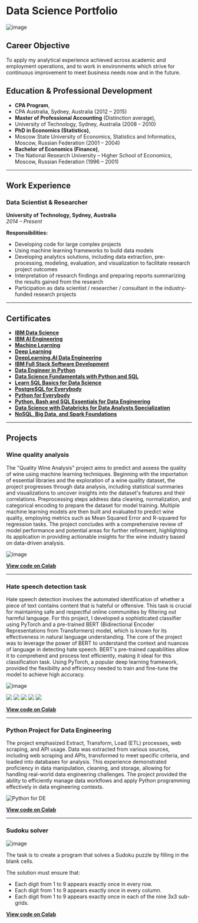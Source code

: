 # Data Science Portfolio
![image](https://github.com/Michael-S777/portfolio/assets/61314039/73fe024d-14de-4e18-9fd4-7d1bd357e0cf)


## Career Objective
To apply my analytical experience achieved across academic and employment operations, and to work in environments which strive for continuous improvement to meet business needs now and in the future.

## Education & Professional Development

- **CPA Program**,
- CPA Australia, Sydney, Australia (2012 – 2015)
- **Master of Professional Accounting** (Distinction average),
- University of Technology, Sydney, Australia (2008 – 2010)
- **PhD in Economics (Statistics)**,
- Moscow State University of Economics, Statistics and Informatics, Moscow, Russian Federation (2001 – 2004)
- **Bachelor of Economics (Finance)**,
- The National Research University – Higher School of Economics, Moscow, Russian Federation (1996 – 2001)

---
## Work Experience

### Data Scientist & Researcher
**University of Technology, Sydney, Australia**  
*2014 – Present*

**Responsibilities:**
- Developing code for large complex projects
- Using machine learning frameworks to build data models
- Developing analytics solutions, including data extraction, pre-processing, modeling, evaluation, and visualization to facilitate research project outcomes
- Interpretation of research findings and preparing reports summarizing the results gained from the research
- Participation as data scientist / researcher / consultant in the industry-funded research projects

--- 
## Certificates
- **[IBM Data Science](https://www.coursera.org/account/accomplishments/professional-cert/SP56FSEAQ5ZA)**
- **[IBM AI Engineering](https://www.coursera.org/account/accomplishments/professional-cert/4MAWWWYUJKMA)**
- **[Machine Learning](https://www.coursera.org/account/accomplishments/specialization/MEBN2FNAVPZL)**
- **[Deep Learning](https://www.coursera.org/account/accomplishments/specialization/BAVSUCCGB96R)**
- **[DeepLearning.AI Data Engineering](https://www.coursera.org/account/accomplishments/professional-cert/GXWHKNCQY08O)**
- **[IBM Full Stack Software Development](https://www.coursera.org/account/accomplishments/professional-cert/6J9WSUDD7HNJ)**
- **[Data Engineer in Python](https://www.datacamp.com/statement-of-accomplishment/track/9d517315d67ac2e34c5765717fb7f560d85d69e8?raw=1)**
- **[Data Science Fundamentals with Python and SQL](https://www.coursera.org/account/accomplishments/specialization/29NQSAB3ZAZ7)**
- **[Learn SQL Basics for Data Science](https://www.coursera.org/account/accomplishments/specialization/7JZT6H3TH4HK)**
- **[PostgreSQL for Everybody](https://www.coursera.org/account/accomplishments/specialization/743399HD1JT7)**
- **[Python for Everybody](https://www.coursera.org/account/accomplishments/specialization/N3P27B9BC4G7)**
- **[Python, Bash and SQL Essentials for Data Engineering](https://www.coursera.org/account/accomplishments/specialization/1R860J8ZVAHN)**
- **[Data Science with Databricks for Data Analysts Specialization](https://coursera.org/share/1833c6ce3e91d225bfd509b8a46cedb6)**
- **[NoSQL, Big Data, and Spark Foundations](https://www.coursera.org/account/accomplishments/specialization/AGMONTFA4HAA)**

---
## Projects
### Wine quality analysis
The "Quality Wine Analysis" project aims to predict and assess the quality of wine using machine learning techniques. Beginning with the importation of essential libraries and the exploration of a wine quality dataset, the project progresses through data analysis, including statistical summaries and visualizations to uncover insights into the dataset's features and their correlations. Preprocessing steps address data cleaning, normalization, and categorical encoding to prepare the dataset for model training. Multiple machine learning models are then built and evaluated to predict wine quality, employing metrics such as Mean Squared Error and R-squared for regression tasks. The project concludes with a comprehensive review of model performance and potential areas for further refinement, highlighting its application in providing actionable insights for the wine industry based on data-driven analysis.


![image](https://github.com/user-attachments/assets/54453745-32c9-4394-9a9e-281cc08b5ff8)


**[View code on Colab](https://colab.research.google.com/drive/1icNFHcw1B6Mwi_rgaKRt2QNT6_7mUJWS?usp=sharing)**

---
### Hate speech detection task
Hate speech detection involves the automated identification of whether a piece of text contains content that is hateful or offensive. This task is crucial for maintaining safe and respectful online communities by filtering out harmful language. For this project, I developed a sophisticated classifier using PyTorch and a pre-trained BERT (Bidirectional Encoder Representations from Transformers) model, which is known for its effectiveness in natural language understanding.
The core of the project was to leverage the power of BERT to understand the context and nuances of language in detecting hate speech. BERT's pre-trained capabilities allow it to comprehend and process text efficiently, making it ideal for this classification task. Using PyTorch, a popular deep learning framework, provided the flexibility and efficiency needed to train and fine-tune the model to achieve high accuracy.

![image](https://github.com/user-attachments/assets/77a13acc-dbc6-4ec0-a959-9adb8ff3ba23)


[![](https://img.shields.io/badge/Python-white?logo=Python)](#) [![](https://img.shields.io/badge/Jupyter-white?logo=Jupyter)](#) [![](https://img.shields.io/badge/PyTorch-white?logo=pytorch)](#) [![](https://img.shields.io/badge/Twitter-white?logo=Twitter)](#) [![](https://img.shields.io/badge/HuggingFace_Transformers-white?logo=huggingface)](#)

**[View code on Colab](https://colab.research.google.com/drive/1d_q0vUpgwmbN7imUcdsbuDwJ61OuBjvO?usp=sharing)**

---
### Python Project for Data Engineering
The project emphasized Extract, Transform, Load (ETL) processes, web scraping, and API usage. Data was extracted from various sources, including web scraping and APIs, transformed to meet specific criteria, and loaded into databases for analysis. This experience demonstrated proficiency in data manipulation, cleaning, and storage, allowing for handling real-world data engineering challenges. The project provided the ability to efficiently manage data workflows and apply Python programming effectively in data engineering contexts.

![Python for DE](https://github.com/user-attachments/assets/617f1686-69b5-44e1-b829-b344f148c02a)

**[View code on Colab](https://colab.research.google.com/drive/1Hh-G_HKm93DOQV2QLuwZVIzoy0uX83mP?usp=sharing)**

---
### Sudoku solver
![image](https://github.com/user-attachments/assets/fe72c0b4-fcff-4244-ade4-c04fc65f4e7e)

The task is to create a program that solves a Sudoku puzzle by filling in the blank cells.

The solution must ensure that:

- Each digit from 1 to 9 appears exactly once in every row.
- Each digit from 1 to 9 appears exactly once in every column.
- Each digit from 1 to 9 appears exactly once in each of the nine 3x3 sub-grids.

**[View code on Colab](https://colab.research.google.com/drive/1XG8HPPZ5oSMzKllwFQ1t7OffBgYX9ZJE?usp=sharing)**
